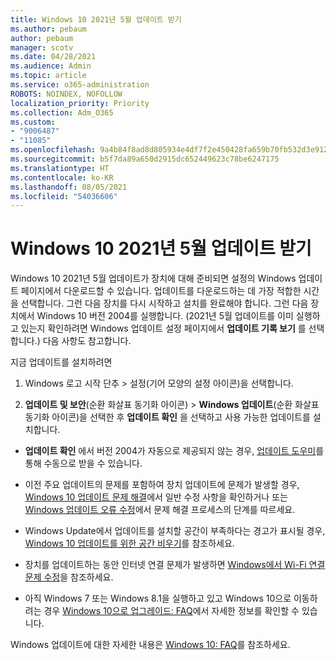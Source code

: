 ```yaml
---
title: Windows 10 2021년 5월 업데이트 받기
ms.author: pebaum
author: pebaum
manager: scotv
ms.date: 04/28/2021
ms.audience: Admin
ms.topic: article
ms.service: o365-administration
ROBOTS: NOINDEX, NOFOLLOW
localization_priority: Priority
ms.collection: Adm_O365
ms.custom:
- "9006487"
- "11085"
ms.openlocfilehash: 9a4b84f8ad8d805934e4df7f2e450428fa659b70fb532d3e912c5fd9e422f66e
ms.sourcegitcommit: b5f7da89a650d2915dc652449623c78be6247175
ms.translationtype: HT
ms.contentlocale: ko-KR
ms.lasthandoff: 08/05/2021
ms.locfileid: "54036606"
---
```

# <a name="get-the-windows-10-may-2021-update"></a>Windows 10 2021년 5월 업데이트 받기

Windows 10 2021년 5월 업데이트가 장치에 대해 준비되면 설정의 Windows 업데이트 페이지에서 다운로드할 수 있습니다. 업데이트를 다운로드하는 데 가장 적합한 시간을 선택합니다. 그런 다음 장치를 다시 시작하고 설치를 완료해야 합니다. 그런 다음 장치에서 Windows 10 버전 2004를 실행합니다. (2021년 5월 업데이트를 이미 실행하고 있는지 확인하려면 Windows 업데이트 설정 페이지에서 **업데이트 기록 보기** 를 선택합니다.) 다음 사항도 참고합니다.  

지금 업데이트를 설치하려면

1. Windows 로고 시작 단추 > 설정(기어 모양의 설정 아이콘)을 선택합니다.

1. **업데이트 및 보안**(순환 화살표 동기화 아이콘) > **Windows 업데이트**(순환 화살표 동기화 아이콘)을 선택한 후 **업데이트 확인** 을 선택하고 사용 가능한 업데이트를 설치합니다. 

- **업데이트 확인** 에서 버전 2004가 자동으로 제공되지 않는 경우, [업데이트 도우미](https://www.microsoft.com/software-download/windows10)를 통해 수동으로 받을 수 있습니다.

- 이전 주요 업데이트의 문제를 포함하여 장치 업데이트에 문제가 발생할 경우, [Windows 10 업데이트 문제 해결](https://support.microsoft.com/windows/troubleshoot-problems-updating-windows-10-188c2b0f-10a7-d72f-65b8-32d177eb136c)에서 일반 수정 사항을 확인하거나 또는 [Windows 업데이트 오류 수정](https://support.microsoft.com/sbs/windows/fix-windows-update-errors-18b693b5-7818-5825-8a7e-2a4a37d6d787)에서 문제 해결 프로세스의 단계를 따르세요.

- Windows Update에서 업데이트를 설치할 공간이 부족하다는 경고가 표시될 경우, [Windows 10 업데이트를 위한 공간 비우기](https://support.microsoft.com/help/4013876)를 참조하세요.

- 장치를 업데이트하는 동안 인터넷 연결 문제가 발생하면 [Windows에서 Wi-Fi 연결 문제 수정](https://support.microsoft.com/windows/fix-wi-fi-connection-issues-in-windows-9424a1f7-6a3b-65a6-4d78-7f07eee84d2c)을 참조하세요.

- 아직 Windows 7 또는 Windows 8.1을 실행하고 있고 Windows 10으로 이동하려는 경우 [Windows 10으로 업그레이드: FAQ](https://support.microsoft.com/windows/upgrade-to-windows-10-faq-cce52341-7943-594e-72ce-e1cf00382445)에서 자세한 정보를 확인할 수 있습니다.

Windows 업데이트에 대한 자세한 내용은 [Windows 10: FAQ](https://support.microsoft.com/windows/windows-update-faq-8a903416-6f45-0718-f5c7-375e92dddeb2)를 참조하세요.


